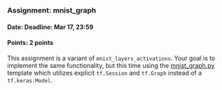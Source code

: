 ### Assignment: mnist_graph
#### Date: Deadline: Mar 17, 23:59
#### Points: 2 points

This assignment is a variant of `mnist_layers_activations`. Your goal is to
implement the same functionality, but this time using the
[mnist_graph.py](https://github.com/ufal/npfl114/tree/master/labs/01/mnist_graph.py)
template which utilizes explicit `tf.Session` and `tf.Graph` instead
of a `tf.keras.Model`.
